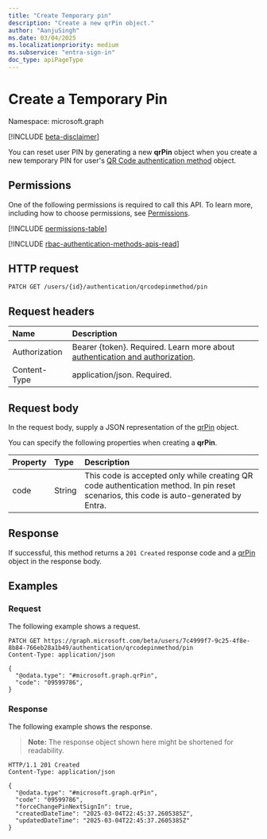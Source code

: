 ```yaml
---
title: "Create Temporary pin"
description: "Create a new qrPin object."
author: "AanjuSingh"
ms.date: 03/04/2025
ms.localizationpriority: medium
ms.subservice: "entra-sign-in"
doc_type: apiPageType
---
```


# Create a Temporary Pin

Namespace: microsoft.graph

[!INCLUDE [beta-disclaimer](../../includes/beta-disclaimer.md)]

You can reset user PIN by generating a new **qrPin** object when you create a new temporary PIN for user's [QR Code authentication method](../resources/qrcodepinauthenticationmethod.md) object.

## Permissions
One of the following permissions is required to call this API. To learn more, including how to choose permissions, see [Permissions](/graph/permissions-reference).

<!-- {
  "blockType": "permissions",
  "name": "qrpin-update-permissions"
}
-->
[!INCLUDE [permissions-table](../includes/permissions/qrpin-update-permissions.md)]

[!INCLUDE [rbac-authentication-methods-apis-read](../includes/rbac-for-apis/rbac-authentication-methods-apis-read.md)]

## HTTP request

<!-- {
  "blockType": "ignored"
}
-->
``` http
PATCH GET /users/{id}/authentication/qrcodepinmethod/pin
```

## Request headers

|Name|Description|
|:---|:---|
|Authorization|Bearer {token}. Required. Learn more about [authentication and authorization](/graph/auth/auth-concepts).|
|Content-Type|application/json. Required.|

## Request body

In the request body, supply a JSON representation of the [qrPin](../resources/qrpin.md) object.

You can specify the following properties when creating a **qrPin**.

|Property|Type|Description|
|:---|:---|:---|
|code|String|This code is accepted only while creating QR code authentication method. In pin reset scenarios, this code is auto-generated by Entra.|


## Response

If successful, this method returns a `201 Created` response code and a [qrPin](../resources/qrpin.md) object in the response body.

## Examples

### Request

The following example shows a request.
<!-- {
  "blockType": "request",
  "name": "create_qrpin_from_"
}
-->
``` http
PATCH GET https://graph.microsoft.com/beta/users/7c4999f7-9c25-4f8e-8b84-766eb28a1b49/authentication/qrcodepinmethod/pin
Content-Type: application/json

{
  "@odata.type": "#microsoft.graph.qrPin",
  "code": "09599786",
}
```


### Response

The following example shows the response.
>**Note:** The response object shown here might be shortened for readability.
<!-- {
  "blockType": "response",
  "truncated": true,
  "@odata.type": "microsoft.graph.qrPin"
}
-->
``` http
HTTP/1.1 201 Created
Content-Type: application/json

{
  "@odata.type": "#microsoft.graph.qrPin",
  "code": "09599786",
  "forceChangePinNextSignIn": true,
  "createdDateTime": "2025-03-04T22:45:37.2605385Z",
  "updatedDateTime": "2025-03-04T22:45:37.2605385Z"
}
```

